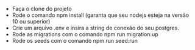 * Faça o clone do projeto
* Rode o comando npm install (garanta que seu nodejs esteja na versão 10 ou superior)
* Crie um arquivo .env e insira a string de conexão do seu postgres.
* Rode as migrations com o comando npm run migration:up
* Rode os seeds com o comando npm run seed:run
